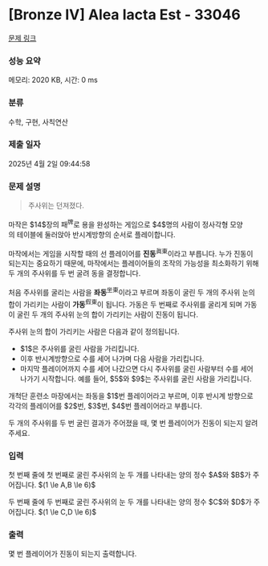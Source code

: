 # [Bronze IV] Alea Iacta Est - 33046 

[문제 링크](https://www.acmicpc.net/problem/33046) 

### 성능 요약

메모리: 2020 KB, 시간: 0 ms

### 분류

수학, 구현, 사칙연산

### 제출 일자

2025년 4월 2일 09:44:58

### 문제 설명

<blockquote>
<p>주사위는 던져졌다.</p>
</blockquote>

<p><img alt="" src="" style="float: right; margin: 16px; max-width: 50%;"></p>

<p>마작은 $14$장의 패<sup>牌</sup>로 용을 완성하는 게임으로 $4$명의 사람이 정사각형 모양의 테이블에 둘러앉아 반시계방향의 순서로 플레이합니다.</p>

<p>마작에서는 게임을 시작할 때의 선 플레이어를 <strong>진동</strong><sup>眞東</sup>이라고 부릅니다. 누가 진동이 되는지는 중요하기 때문에, 마작에서는 플레이어들의 조작의 가능성을 최소화하기 위해 두 개의 주사위를 두 번 굴려 동을 결정합니다.</p>

<p>처음 주사위를 굴리는 사람을 <strong>좌동</strong><sup>坐東</sup>이라고 부르며 좌동이 굴린 두 개의 주사위 눈의 합이 가리키는 사람이 <strong>가동</strong><sup>假東</sup>이 됩니다. 가동은 두 번째로 주사위를 굴리게 되며 가동이 굴린 두 개의 주사위 눈의 합이 가리키는 사람이 진동이 됩니다.</p>

<p>주사위 눈의 합이 가리키는 사람은 다음과 같이 정의됩니다.</p>

<ul>
	<li>$1$은 주사위를 굴린 사람을 가리킵니다.</li>
	<li>이후 반시계방향으로 수를 세어 나가며 다음 사람을 가리킵니다.</li>
	<li>마지막 플레이어까지 수를 세어 나갔으면 다시 주사위를 굴린 사람부터 수를 세어 나가기 시작합니다. 예를 들어, $5$와 $9$는 주사위를 굴린 사람을 가리킵니다.</li>
</ul>

<p>개척단 훈련소 마장에서는 좌동을 $1$번 플레이어라고 부르며, 이후 반시계 방향으로 각각의 플레이어를 $2$번, $3$번, $4$번 플레이어라고 부릅니다.</p>

<p>두 개의 주사위를 두 번 굴린 결과가 주어졌을 때, 몇 번 플레이어가 진동이 되는지 알려주세요.</p>

### 입력 

 <p>첫 번째 줄에 첫 번째로 굴린 주사위의 눈 두 개를 나타내는 양의 정수 $A$와 $B$가 주어집니다. $(1 \le A,B \le 6)$</p>

<p>두 번째 줄에 두 번째로 굴린 주사위의 눈 두 개를 나타내는 양의 정수 $C$와 $D$가 주어집니다. $(1 \le C,D \le 6)$</p>

### 출력 

 <p>몇 번 플레이어가 진동이 되는지 출력합니다.</p>


